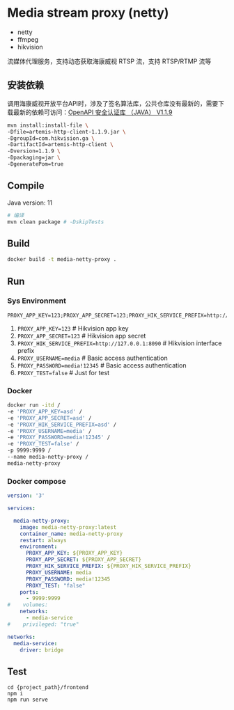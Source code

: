# Media stream proxy (netty)

- netty
- ffmpeg
- hikvision

流媒体代理服务，支持动态获取海康威视 RTSP 流，支持 RTSP/RTMP 流等

## 安装依赖

调用海康威视开放平台API时，涉及了签名算法库，公共仓库没有最新的，需要下载最新的依赖可访问：[OpenAPI 安全认证库 （JAVA） V1.1.9](https://open.hikvision.com/download/5c67f1e2f05948198c909700?type=20)

``` bash
mvn install:install-file \
-Dfile=artemis-http-client-1.1.9.jar \
-DgroupId=com.hikvision.ga \
-DartifactId=artemis-http-client \
-Dversion=1.1.9 \
-Dpackaging=jar \
-DgeneratePom=true
```

## Compile

Java version: 11

``` bash
# 编译
mvn clean package # -DskipTests
```

## Build

``` bash
docker build -t media-netty-proxy .
```

## Run

### Sys Environment

``` environment
PROXY_APP_KEY=123;PROXY_APP_SECRET=123;PROXY_HIK_SERVICE_PREFIX=http://127.0.0.1:8090;PROXY_USERNAME=media;PROXY_PASSWORD=media!12345;PROXY_TEST=false
```

1. `PROXY_APP_KEY=123` # Hikvision app key
2. `PROXY_APP_SECRET=123` # Hikvision app secret
3. `PROXY_HIK_SERVICE_PREFIX=http://127.0.0.1:8090` # Hikvision interface prefix
4. `PROXY_USERNAME=media` # Basic access authentication
5. `PROXY_PASSWORD=media!12345` # Basic access authentication
6. `PROXY_TEST=false` # Just for test

### Docker

``` bash
docker run -itd / 
-e 'PROXY_APP_KEY=asd' /
-e 'PROXY_APP_SECRET=asd' /
-e 'PROXY_HIK_SERVICE_PREFIX=asd' /
-e 'PROXY_USERNAME=media' /
-e 'PROXY_PASSWORD=media!12345' /
-e 'PROXY_TEST=false' /
-p 9999:9999 /
--name media-netty-proxy /
media-netty-proxy
```

### Docker compose

``` yaml
version: '3'

services:

  media-netty-proxy:
    image: media-netty-proxy:latest
    container_name: media-netty-proxy
    restart: always
    environment:
      PROXY_APP_KEY: ${PROXY_APP_KEY}
      PROXY_APP_SECRET: ${PROXY_APP_SECRET}
      PROXY_HIK_SERVICE_PREFIX: ${PROXY_HIK_SERVICE_PREFIX}
      PROXY_USERNAME: media
      PROXY_PASSWORD: media!12345
      PROXY_TEST: "false"
    ports:
      - 9999:9999
#    volumes:
    networks:
      - media-service
#    privileged: "true"

networks:
  media-service:
    driver: bridge
```

## Test

``` shell
cd {project_path}/frontend
npm i
npm run serve
```

